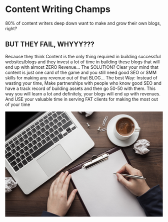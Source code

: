 # Content Writing Champs

80% of content writers deep down want to make and grow their own blogs, right?
## BUT THEY FAIL, WHYYY???
Because they think Content is the only thing required in building successful websites/blogs and they invest a lot of time in building these blogs that will end up with almost ZERO Revenue...
The SOLUTION?
Clear your mind that content is just one card of the game and you still need good SEO or SMM skills for making any revenue out of that BLOG...
The best Way: Instead of wasting your time, Make partnerships with people who know good SEO and have a track record of building assets and then go 50-50 with them. This way you will learn a lot and definitely, your blogs will end up with revenues.
And USE your valuable time in serving FAT clients for making the most out of your time 

![Content Writing](https://github.com/Nadine-Smith/Content-Writers/blob/main/content-writer.jpg?raw=true)
